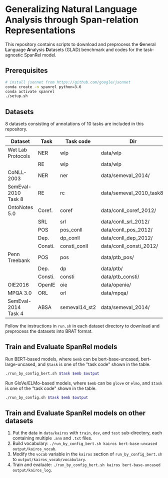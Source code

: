 # Generalizing Natural Language Analysis through Span-relation Representations

This repository contains scripts to download and preprocess the **G**eneral **L**anguage **A**nalysis **D**atasets (GLAD) benchmark and codes for the task-agnostic SpanRel model.

## Prerequisites

```bash
# install jsonnet from https://github.com/google/jsonnet
conda create -n spanrel python=3.6
conda activate spanrel
./setup.sh
```

## Datasets

8 datasets consisting of annotations of 10 tasks are included in this repository.

| Dataset             | Task    | Task code     | Dir                      |
|---------------------|---------|---------------|--------------------------|
| Wet Lab Protocols   | NER     | wlp           | data/wlp                 |
|                     | RE      | wlp           | data/wlp                 |
| CoNLL-2003          | NER     | ner           | data/semeval_2014/       |
| SemEval-2010 Task 8 | RE      | rc            | data/semeval_2010_task8/ |
| OntoNotes 5.0       | Coref.  | coref         | data/conll_coref_2012/   |
|                     | SRL     | srl           | data/conll_srl_2012/     |
|                     | POS     | pos_conll     | data/conll_pos_2012/     |
|                     | Dep.    | dp_conll      | data/conll_dep_2012/     |
|                     | Consti. | consti_conll  | data/conll_consti_2012/  |
| Penn Treebank       | POS     | pos           | data/ptb_pos/            |
|                     | Dep.    | dp            | data/ptb/                |
|                     | Consti. | consti        | data/ptb_consti/         |
| OIE2016             | OpenIE  | oie           | data/openie/             |
| MPQA 3.0            | ORL     | orl           | data/mpqa/               |
| SemEval-2014 Task 4 | ABSA    | semeval14_st2 | data/semeval_2014/       |

Follow the instructions in `run.sh` in each dataset directory to download and preprocess the datasets into BRAT format.

## Train and Evaluate SpanRel models

Run BERT-based models, where `$emb` can be bert-base-uncased, bert-large-uncased, and `$task` is one of the "task code" shown in the table.
```bash
./run_by_config_bert.sh $task $emb $output
```

Run GloVe/ELMo-based models, where `$emb` can be `glove` or `elmo`, and `$task` is one of the "task code" shown in the table.
```bash
./run_by_config.sh $task $emb $output
```

## Train and Evaluate SpanRel models on other datasets

1. Put the data in `data/kairos` with `train`, `dev`, and `test` sub-directory, each containing multiple `.ann` and `.txt` files.
2. Build vocabulary: `./run_by_config_bert.sh kairos bert-base-uncased output/kairos_vocab`.
3. Modify the `vocab` variable in the `kairos` section of `run_by_config_bert.sh` to `output/kairos_vocab/vocabulary`.
4. Train and evaluate: `./run_by_config_bert.sh kairos bert-base-uncased output/kairos_log`.
